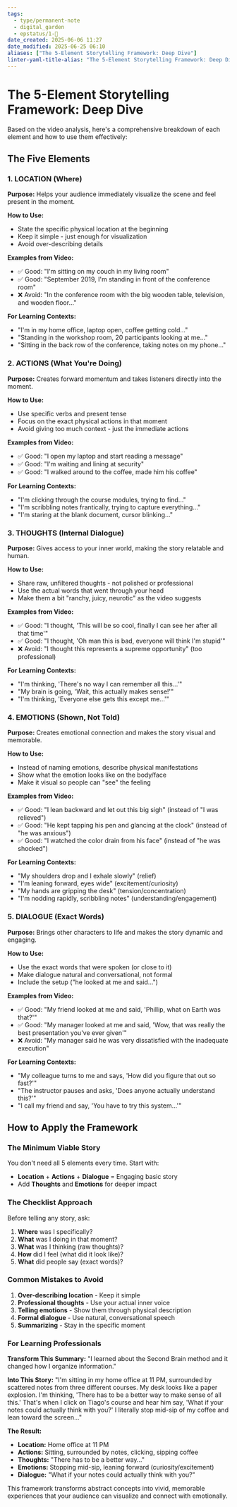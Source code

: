 ```yaml
---
tags:
  - type/permanent-note
  - digital_garden
  - epstatus/1-🌱
date_created: 2025-06-06 11:27
date_modified: 2025-06-25 06:10
aliases: ["The 5-Element Storytelling Framework: Deep Dive"]
linter-yaml-title-alias: "The 5-Element Storytelling Framework: Deep Dive"
---
```

# The 5-Element Storytelling Framework: Deep Dive

Based on the video analysis, here's a comprehensive breakdown of each element and how to use them effectively:

## The Five Elements

### 1. **LOCATION (Where)**

**Purpose:** Helps your audience immediately visualize the scene and feel present in the moment.

**How to Use:**
- State the specific physical location at the beginning
- Keep it simple - just enough for visualization
- Avoid over-describing details

**Examples from Video:**
- ✅ Good: "I'm sitting on my couch in my living room"
- ✅ Good: "September 2019, I'm standing in front of the conference room"
- ❌ Avoid: "In the conference room with the big wooden table, television, and wooden floor..."

**For Learning Contexts:**
- "I'm in my home office, laptop open, coffee getting cold..."
- "Standing in the workshop room, 20 participants looking at me..."
- "Sitting in the back row of the conference, taking notes on my phone..."

### 2. **ACTIONS (What You're Doing)**

**Purpose:** Creates forward momentum and takes listeners directly into the moment.

**How to Use:**
- Use specific verbs and present tense
- Focus on the exact physical actions in that moment
- Avoid giving too much context - just the immediate actions

**Examples from Video:**
- ✅ Good: "I open my laptop and start reading a message"
- ✅ Good: "I'm waiting and lining at security"
- ✅ Good: "I walked around to the coffee, made him his coffee"

**For Learning Contexts:**
- "I'm clicking through the course modules, trying to find..."
- "I'm scribbling notes frantically, trying to capture everything..."
- "I'm staring at the blank document, cursor blinking..."

### 3. **THOUGHTS (Internal Dialogue)**

**Purpose:** Gives access to your inner world, making the story relatable and human.

**How to Use:**
- Share raw, unfiltered thoughts - not polished or professional
- Use the actual words that went through your head
- Make them a bit "ranchy, juicy, neurotic" as the video suggests

**Examples from Video:**
- ✅ Good: "I thought, 'This will be so cool, finally I can see her after all that time'"
- ✅ Good: "I thought, 'Oh man this is bad, everyone will think I'm stupid'"
- ❌ Avoid: "I thought this represents a supreme opportunity" (too professional)

**For Learning Contexts:**
- "I'm thinking, 'There's no way I can remember all this...'"
- "My brain is going, 'Wait, this actually makes sense!'"
- "I'm thinking, 'Everyone else gets this except me...'"

### 4. **EMOTIONS (Shown, Not Told)**

**Purpose:** Creates emotional connection and makes the story visual and memorable.

**How to Use:**
- Instead of naming emotions, describe physical manifestations
- Show what the emotion looks like on the body/face
- Make it visual so people can "see" the feeling

**Examples from Video:**
- ✅ Good: "I lean backward and let out this big sigh" (instead of "I was relieved")
- ✅ Good: "He kept tapping his pen and glancing at the clock" (instead of "he was anxious")
- ✅ Good: "I watched the color drain from his face" (instead of "he was shocked")

**For Learning Contexts:**
- "My shoulders drop and I exhale slowly" (relief)
- "I'm leaning forward, eyes wide" (excitement/curiosity)
- "My hands are gripping the desk" (tension/concentration)
- "I'm nodding rapidly, scribbling notes" (understanding/engagement)

### 5. **DIALOGUE (Exact Words)**

**Purpose:** Brings other characters to life and makes the story dynamic and engaging.

**How to Use:**
- Use the exact words that were spoken (or close to it)
- Make dialogue natural and conversational, not formal
- Include the setup ("he looked at me and said...")

**Examples from Video:**
- ✅ Good: "My friend looked at me and said, 'Phillip, what on Earth was that?'"
- ✅ Good: "My manager looked at me and said, 'Wow, that was really the best presentation you've ever given'"
- ❌ Avoid: "My manager said he was very dissatisfied with the inadequate execution"

**For Learning Contexts:**
- "My colleague turns to me and says, 'How did you figure that out so fast?'"
- "The instructor pauses and asks, 'Does anyone actually understand this?'"
- "I call my friend and say, 'You have to try this system...'"

## How to Apply the Framework

### The Minimum Viable Story

You don't need all 5 elements every time. Start with:
- **Location** + **Actions** + **Dialogue** = Engaging basic story
- Add **Thoughts** and **Emotions** for deeper impact

### The Checklist Approach

Before telling any story, ask:
1. **Where** was I specifically?
2. **What** was I doing in that moment?
3. **What** was I thinking (raw thoughts)?
4. **How** did I feel (what did it look like)?
5. **What** did people say (exact words)?

### Common Mistakes to Avoid

1. **Over-describing location** - Keep it simple
2. **Professional thoughts** - Use your actual inner voice
3. **Telling emotions** - Show them through physical description
4. **Formal dialogue** - Use natural, conversational speech
5. **Summarizing** - Stay in the specific moment

### For Learning Professionals

**Transform This Summary:**
"I learned about the Second Brain method and it changed how I organize information."

**Into This Story:**
"I'm sitting in my home office at 11 PM, surrounded by scattered notes from three different courses. My desk looks like a paper explosion. I'm thinking, 'There has to be a better way to make sense of all this.' That's when I click on Tiago's course and hear him say, 'What if your notes could actually think with you?' I literally stop mid-sip of my coffee and lean toward the screen..."

**The Result:**
- **Location:** Home office at 11 PM
- **Actions:** Sitting, surrounded by notes, clicking, sipping coffee
- **Thoughts:** "There has to be a better way..."
- **Emotions:** Stopping mid-sip, leaning forward (curiosity/excitement)
- **Dialogue:** "What if your notes could actually think with you?"

This framework transforms abstract concepts into vivid, memorable experiences that your audience can visualize and connect with emotionally.